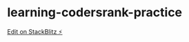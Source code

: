 # learning-codersrank-practice

[Edit on StackBlitz ⚡️](https://stackblitz.com/edit/learning-codersrank-practice)